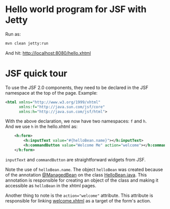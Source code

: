 # Hello world program for JSF with Jetty

Run as:

```bash
mvn clean jetty:run
```

And hit:
[http://localhost:8080/hello.xhtml](http://localhost:8080/hello.xhtml)


# JSF quick tour

To use the JSF 2.0 components, they need to be declared in the JSF namespace at the
top of the page. Example:
```xml
<html xmlns="http://www.w3.org/1999/xhtml"
      xmlns:f="http://java.sun.com/jsf/core"
      xmlns:h="http://java.sun.com/jsf/html">
```
With the above declaration, we now have two namespaces: `f` and `h`.  
And we use `h` in the hello.xhtml as:
```xml
	<h:form>
		<h:inputText value="#{helloBean.name}"></h:inputText>
		<h:commandButton value="Welcome Me" action="welcome"></h:commandButton>
	</h:form>
```
`inputText` and `commandButton` are straightforward widgets from JSF.  

Note the use of `helloBean.name`. The object `helloBean` was created because of the annotation
[@ManagedBean](http://docs.oracle.com/javaee/6/api/javax/faces/bean/ManagedBean.html)
on the class [HelloBean.java](src/main/java/com/example/common/HelloBean.java). This annotation
is responsible for creating an object of the class and making it accessible as `helloBean` in the xhtml pages.

Another thing to note is the `action="welcome"` attribute. This attribute is responsible for
linking [welcome.xhtml](src/main/webapp/welcome.xhtml) as a target of the form's action.
